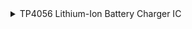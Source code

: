 <details>
  <summary>TP4056 Lithium-Ion Battery Charger IC</summary>
  
  ![TP4056](Hardware/Images/TP4056_IC.png)

  The TP4056 is an integrated circuit designed for charging single-cell lithium-ion or lithium polymer batteries. It is widely used in various electronic applications where rechargeable batteries require safe and efficient charging.

  ### Features:
  - **Over-charge Protection:** Prevents the battery from being charged beyond safe limits.
  - **Over-discharge Protection:** Ensures the battery is not discharged below a certain voltage threshold.
  - **Current Limiting:** Controls the charging current to prevent overheating and ensure safe operation.

  ### Typical Applications:
  - **Portable Devices:** Used in smartphones, tablets, and other portable electronics.
  - **DIY Projects:** Popular among hobbyists and makers for charging batteries in custom electronics projects.

  The TP4056 IC is valued for its compact size, reliability, and built-in safety features, making it a preferred choice for battery charging solutions.
</details>
